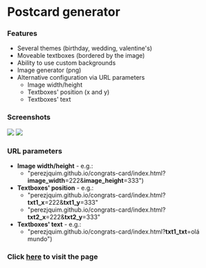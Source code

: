 # Postcard generator

### Features
- Several themes (birthday, wedding, valentine's)
- Moveable textboxes (bordered by the image)
- Ability to use custom backgrounds
- Image generator (png)
- Alternative configuration via URL parameters
	- Image width/height
	- Textboxes' position (x and y)
	- Textboxes' text

### Screenshots
<img src="https://imgur.com/0UWImTh.png">
<img src="https://imgur.com/SF3ItHq.png">

### URL parameters
- **Image width/height** - e.g.:
	- "perezjquim.github.io/congrats-card/index.html?**image_width**=222&**image_height**=333")
- **Textboxes' position** - e.g.:
	- "perezjquim.github.io/congrats-card/index.html?**txt1_x**=222&**txt1_y**=333"
	- "perezjquim.github.io/congrats-card/index.html?**txt2_x**=222&**txt2_y**=333"
- **Textboxes' text** - e.g.:
	- "perezjquim.github.io/congrats-card/index.html?**txt1_txt**=olá mundo")

### Click <a href="https://perezjquim.github.io/congrats-card">here</a> to visit the page